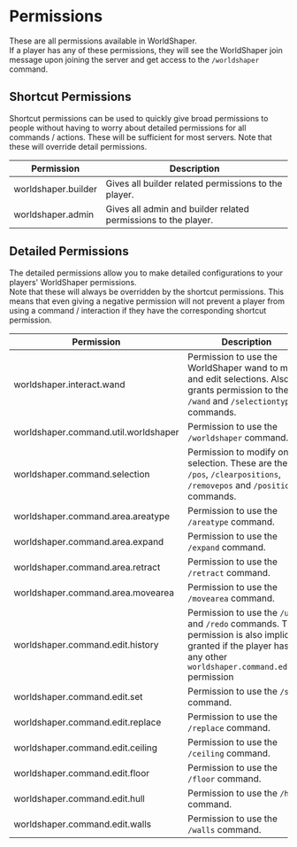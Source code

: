 # Permissions

These are all permissions available in WorldShaper.<br/>If a player has any of these permissions, they will see the
WorldShaper join message upon joining the server and get access to the `/worldshaper` command.

## Shortcut Permissions

Shortcut permissions can be used to quickly give broad permissions to people without having to worry about detailed
permissions for all commands / actions. These will be sufficient for most servers. Note that these will override detail
permissions.

| Permission          | Description                                                    |
|---------------------|----------------------------------------------------------------|
| worldshaper.builder | Gives all builder related permissions to the player.           |
| worldshaper.admin   | Gives all admin and builder related permissions to the player. |

## Detailed Permissions

The detailed permissions allow you to make detailed configurations to your players' WorldShaper permissions.<br/>Note
that these will always be overridden by the shortcut permissions. This means that even giving a negative permission
will not prevent a player from using a command / interaction if they have the corresponding shortcut permission.

| Permission                           | Description                                                                                                                                                        |
|--------------------------------------|--------------------------------------------------------------------------------------------------------------------------------------------------------------------|
| worldshaper.interact.wand            | Permission to use the WorldShaper wand to make and edit selections. Also grants permission to the `/wand` and `/selectiontype` commands.                           |
| worldshaper.command.util.worldshaper | Permission to use the `/worldshaper` command.                                                                                                                      |
| worldshaper.command.selection        | Permission to modify one's selection. These are the `/pos`, `/clearpositions`, `/removepos` and `/positions` commands.                                             |
| worldshaper.command.area.areatype    | Permission to use the `/areatype` command.                                                                                                                         |
| worldshaper.command.area.expand      | Permission to use the `/expand` command.                                                                                                                           |
| worldshaper.command.area.retract     | Permission to use the `/retract` command.                                                                                                                          |
| worldshaper.command.area.movearea    | Permission to use the `/movearea` command.                                                                                                                         |
| worldshaper.command.edit.history     | Permission to use the `/undo` and `/redo` commands. This permission is also implicitly granted if the player has any other `worldshaper.command.edit.*` permission |
| worldshaper.command.edit.set         | Permission to use the `/set` command.                                                                                                                              |
| worldshaper.command.edit.replace     | Permission to use the `/replace` command.                                                                                                                          |
| worldshaper.command.edit.ceiling     | Permission to use the `/ceiling` command.                                                                                                                          |
| worldshaper.command.edit.floor       | Permission to use the `/floor` command.                                                                                                                            |
| worldshaper.command.edit.hull        | Permission to use the `/hull` command.                                                                                                                             |
| worldshaper.command.edit.walls       | Permission to use the `/walls` command.                                                                                                                            |
